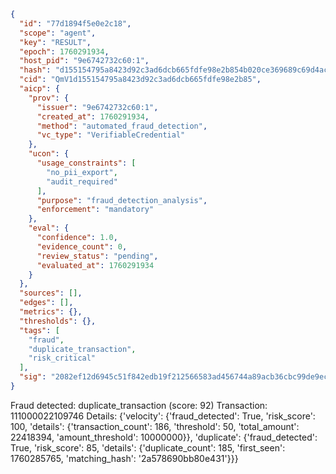 ```json
{
  "id": "77d1894f5e0e2c18",
  "scope": "agent",
  "key": "RESULT",
  "epoch": 1760291934,
  "host_pid": "9e6742732c60:1",
  "hash": "d155154795a8423d92c3ad6dcb665fdfe98e2b854b020ce369689c69d4ace8a0",
  "cid": "QmV1d155154795a8423d92c3ad6dcb665fdfe98e2b85",
  "aicp": {
    "prov": {
      "issuer": "9e6742732c60:1",
      "created_at": 1760291934,
      "method": "automated_fraud_detection",
      "vc_type": "VerifiableCredential"
    },
    "ucon": {
      "usage_constraints": [
        "no_pii_export",
        "audit_required"
      ],
      "purpose": "fraud_detection_analysis",
      "enforcement": "mandatory"
    },
    "eval": {
      "confidence": 1.0,
      "evidence_count": 0,
      "review_status": "pending",
      "evaluated_at": 1760291934
    }
  },
  "sources": [],
  "edges": [],
  "metrics": {},
  "thresholds": {},
  "tags": [
    "fraud",
    "duplicate_transaction",
    "risk_critical"
  ],
  "sig": "2082ef12d6945c51f842edb19f212566583ad456744a89acb36cbc99de9ecea1"
}
```

Fraud detected: duplicate_transaction (score: 92)
Transaction: 111000022109746
Details: {'velocity': {'fraud_detected': True, 'risk_score': 100, 'details': {'transaction_count': 186, 'threshold': 50, 'total_amount': 22418394, 'amount_threshold': 10000000}}, 'duplicate': {'fraud_detected': True, 'risk_score': 85, 'details': {'duplicate_count': 185, 'first_seen': 1760285765, 'matching_hash': '2a578690bb80e431'}}}